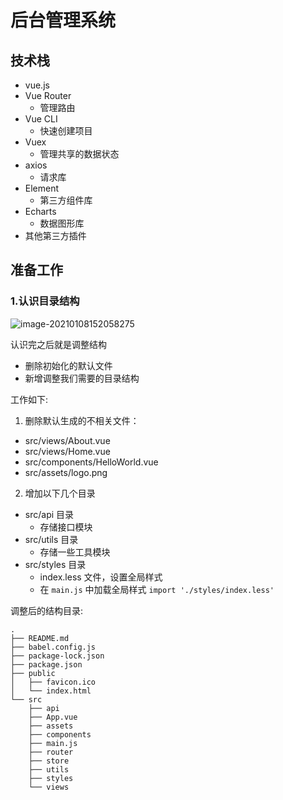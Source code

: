 # 后台管理系统

## 技术栈

* vue.js
* Vue Router
  * 管理路由
* Vue CLI
  * 快速创建项目
* Vuex
  * 管理共享的数据状态
* axios
  * 请求库
* Element
  * 第三方组件库
* Echarts
  * 数据图形库
* 其他第三方插件

## 准备工作

### 1.认识目录结构

![image-20210108152058275](C:\Users\yang\AppData\Roaming\Typora\typora-user-images\image-20210108152058275.png)

认识完之后就是调整结构

- 删除初始化的默认文件
- 新增调整我们需要的目录结构

工作如下:

1. 删除默认生成的不相关文件：

- src/views/About.vue
- src/views/Home.vue
- src/components/HelloWorld.vue
- src/assets/logo.png



2. 增加以下几个目录

- src/api 目录
  - 存储接口模块
- src/utils 目录
  - 存储一些工具模块
- src/styles 目录
  - index.less 文件，设置全局样式
  - 在 `main.js` 中加载全局样式 `import './styles/index.less'`

调整后的结构目录:

```
.                                 
├── README.md                     
├── babel.config.js               
├── package-lock.json             
├── package.json                  
├── public                        
│   ├── favicon.ico               
│   └── index.html                
└── src                           
    ├── api
    ├── App.vue                   
    ├── assets                    
    ├── components                
    ├── main.js                   
    ├── router
    ├── store
    ├── utils
    ├── styles               
    └── views
```


